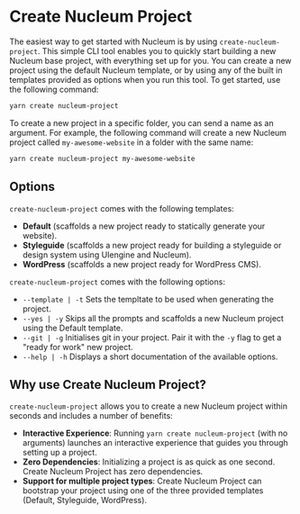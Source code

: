 # Create Nucleum Project

The easiest way to get started with Nucleum is by using `create-nucleum-project`. This simple CLI tool enables you to quickly start building a new Nucleum base project, with everything set up for you. You can create a new project using the default Nucleum template, or by using any of the built in templates provided as options when you run this tool. To get started, use the following command:

```bash
yarn create nucleum-project
```

To create a new project in a specific folder, you can send a name as an argument. For example, the following command will create a new Nucleum project called `my-awesome-website` in a folder with the same name:

```bash
yarn create nucleum-project my-awesome-website
```

## Options

`create-nucleum-project` comes with the following templates:

- **Default** (scaffolds a new project ready to statically generate your website).
- **Styleguide** (scaffolds a new project ready for building a styleguide or design system using UIengine and Nucleum).
- **WordPress** (scaffolds a new project ready for WordPress CMS).

`create-nucleum-project` comes with the following options:

- `--template | -t` Sets the templtate to be used when generating the project.
- `--yes | -y` Skips all the prompts and scaffolds a new Nucleum project using the Default template.
- `--git | -g` Initialises git in your project. Pair it with the `-y` flag to get a "ready for work" new project.
- `--help | -h` Displays a short documentation of the available options.

## Why use Create Nucleum Project?

`create-nucleum-project` allows you to create a new Nucleum project within seconds and includes a number of benefits:

- **Interactive Experience**: Running `yarn create nucleum-project` (with no arguments) launches an interactive experience that guides you through setting up a project.
- **Zero Dependencies**: Initializing a project is as quick as one second. Create Nucleum Project has zero dependencies.
- **Support for multiple project types**: Create Nucleum Project can bootstrap your project using one of the three provided templates (Default, Styleguide, WordPress).
